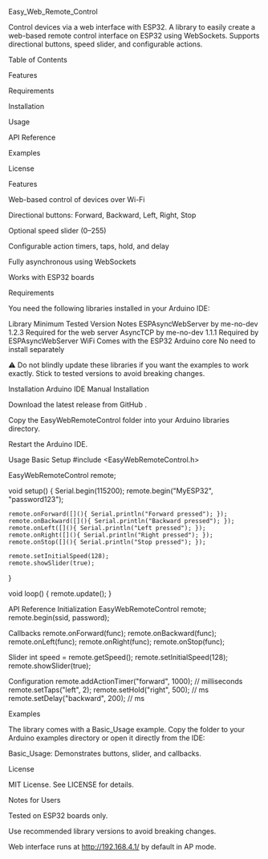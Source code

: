Easy_Web_Remote_Control

Control devices via a web interface with ESP32.
A library to easily create a web-based remote control interface on ESP32 using WebSockets. Supports directional buttons, speed slider, and configurable actions.

Table of Contents

Features

Requirements

Installation

Usage

API Reference

Examples

License

Features

Web-based control of devices over Wi-Fi

Directional buttons: Forward, Backward, Left, Right, Stop

Optional speed slider (0–255)

Configurable action timers, taps, hold, and delay

Fully asynchronous using WebSockets

Works with ESP32 boards

Requirements

You need the following libraries installed in your Arduino IDE:

Library	Minimum Tested Version	Notes
ESPAsyncWebServer by me-no-dev
	1.2.3	Required for the web server
AsyncTCP by me-no-dev
	1.1.1	Required by ESPAsyncWebServer
WiFi	Comes with the ESP32 Arduino core	No need to install separately

⚠️ Do not blindly update these libraries if you want the examples to work exactly. Stick to tested versions to avoid breaking changes.

Installation
Arduino IDE Manual Installation

Download the latest release from GitHub
.

Copy the EasyWebRemoteControl folder into your Arduino libraries directory.

Restart the Arduino IDE.

Usage
Basic Setup
#include <EasyWebRemoteControl.h>

EasyWebRemoteControl remote;

void setup() {
    Serial.begin(115200);
    remote.begin("MyESP32", "password123");

    remote.onForward([](){ Serial.println("Forward pressed"); });
    remote.onBackward([](){ Serial.println("Backward pressed"); });
    remote.onLeft([](){ Serial.println("Left pressed"); });
    remote.onRight([](){ Serial.println("Right pressed"); });
    remote.onStop([](){ Serial.println("Stop pressed"); });

    remote.setInitialSpeed(128);
    remote.showSlider(true);
}

void loop() {
    remote.update();
}

API Reference
Initialization
EasyWebRemoteControl remote;
remote.begin(ssid, password);

Callbacks
remote.onForward(func);
remote.onBackward(func);
remote.onLeft(func);
remote.onRight(func);
remote.onStop(func);

Slider
int speed = remote.getSpeed();
remote.setInitialSpeed(128);
remote.showSlider(true);

Configuration
remote.addActionTimer("forward", 1000); // milliseconds
remote.setTaps("left", 2);
remote.setHold("right", 500); // ms
remote.setDelay("backward", 200); // ms

Examples

The library comes with a Basic_Usage example. Copy the folder to your Arduino examples directory or open it directly from the IDE:

Basic_Usage: Demonstrates buttons, slider, and callbacks.

License

MIT License. See LICENSE for details.

Notes for Users

Tested on ESP32 boards only.

Use recommended library versions to avoid breaking changes.

Web interface runs at http://192.168.4.1/ by default in AP mode.